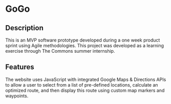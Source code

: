 # GoGo
## Description
This is an MVP software prototype developed during a one week product sprint using Agile methodologies. This project was developed as a learning exercise through The Commons summer internship.
## Features
The website uses JavaScript with integrated Google Maps & Directions APIs to allow a user to select from a list of pre-defined locations, calculate an optimized route, and then display this route using custom map markers and waypoints.